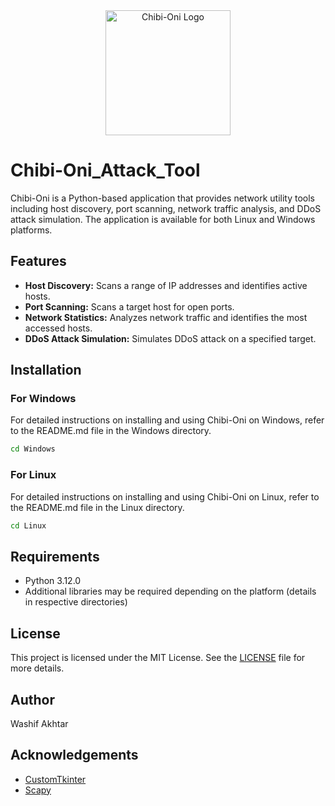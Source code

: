 <div align="center">
  <img src="./Windows/icon.ico" alt="Chibi-Oni Logo" width="200">
</div>

# Chibi-Oni_Attack_Tool

Chibi-Oni is a Python-based application that provides network utility tools including host discovery, port scanning, network traffic analysis, and DDoS attack simulation. The application is available for both Linux and Windows platforms.

## Features

- **Host Discovery:** Scans a range of IP addresses and identifies active hosts.
- **Port Scanning:** Scans a target host for open ports.
- **Network Statistics:** Analyzes network traffic and identifies the most accessed hosts.
- **DDoS Attack Simulation:** Simulates DDoS attack on a specified target.

## Installation

### For Windows

For detailed instructions on installing and using Chibi-Oni on Windows, refer to the README.md file in the Windows directory.

```bash
cd Windows
```

### For Linux

For detailed instructions on installing and using Chibi-Oni on Linux, refer to the README.md file in the Linux directory.

```bash
cd Linux
```

## Requirements
- Python 3.12.0
- Additional libraries may be required depending on the platform (details in respective directories)


## License
This project is licensed under the MIT License. See the [LICENSE](LICENSE) file for more details.

## Author
Washif Akhtar

## Acknowledgements
- [CustomTkinter](https://github.com/TomSchimansky/CustomTkinter)
- [Scapy](https://scapy.net/)
